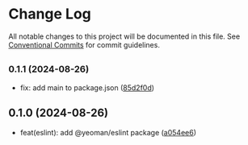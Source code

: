 # Change Log

All notable changes to this project will be documented in this file.
See [Conventional Commits](https://conventionalcommits.org) for commit guidelines.

## <small>0.1.1 (2024-08-26)</small>

- fix: add main to package.json ([85d2f0d](https://github.com/yeoman/yeoman-api/commit/85d2f0d))

## 0.1.0 (2024-08-26)

- feat(eslint): add @yeoman/eslint package ([a054ee6](https://github.com/yeoman/yeoman-api/commit/a054ee6))
